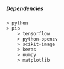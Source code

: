 ##### Dependencies 
```
> python
> pip
    > tensorflow
    > python-opencv
    > scikit-image
    > keras
    > numpy
    > matplotlib
```